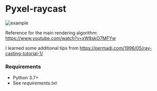 # Pyxel-raycast

![example](example.gif)

Reference for the main rendering algorithm: https://www.youtube.com/watch?v=xW8skO7MFYw

I learned some additional tips from https://permadi.com/1996/05/ray-casting-tutorial-1/

### Requirements

- Python 3.7+
- See _requirements.txt_
